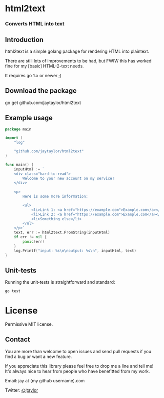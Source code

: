 # html2text

### Converts HTML into text


## Introduction

html2text is a simple golang package for rendering HTML into plaintext.

There are still lots of improvements to be had, but FWIW this has worked fine for my [basic] HTML-2-text needs.

It requires go 1.x or newer ;)


## Download the package

go get github.com/jaytaylor/html2text


## Example usage

```go
package main

import (
	"log"

	"github.com/jaytaylor/html2text"
)

func main() {
	inputHtml := `
	<div class="hard-to-read">
		Welcome to your new account on my service!
	</div>
	
	<p>
		Here is some more information:

		<ul>
			<li>Link 1: <a href="https://example.com">Example.com</a></li>
			<li>Link 2: <a href="https://example.com">Example.com</a></li>
			<li>Something else</li>
		</ul>
	</p>`
	text, err := html2text.FromString(inputHtml)
	if err != nil {
		panic(err)
	}
	log.Printf("input: %s\n\noutput: %s\n", inputHtml, text)
}
```


## Unit-tests

Running the unit-tests is straightforward and standard:

```bash
go test
```


# License

Permissive MIT license.


## Contact

You are more than welcome to open issues and send pull requests if you find a bug or want a new feature.

If you appreciate this library please feel free to drop me a line and tell me!  It's always nice to hear from people who have benefitted from my work.

Email: jay at (my github username).com

Twitter: [@jtaylor](https://twitter.com/jtaylor)

